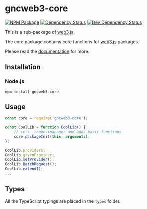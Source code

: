 # gncweb3-core

[![NPM Package][npm-image]][npm-url] [![Dependency Status][deps-image]][deps-url] [![Dev Dependency Status][deps-dev-image]][deps-dev-url]

This is a sub-package of [web3.js][repo].

The core package contains core functions for [web3.js][repo] packages.

Please read the [documentation][docs] for more.

## Installation

### Node.js

```bash
npm install gncweb3-core
```

## Usage

```js
const core = require('gncweb3-core');

const CoolLib = function CoolLib() {
    // sets _requestmanager and adds basic functions
    core.packageInit(this, arguments);
};

CoolLib.providers;
CoolLib.givenProvider;
CoolLib.setProvider();
CoolLib.BatchRequest();
CoolLib.extend();
...
```

## Types

All the TypeScript typings are placed in the `types` folder.

[docs]: http://web3js.readthedocs.io/en/1.0/
[repo]: https://github.com/ethereum/web3.js
[npm-image]: https://img.shields.io/npm/v/gncweb3-core.svg
[npm-url]: https://npmjs.org/package/gncweb3-core
[deps-image]: https://david-dm.org/ethereum/web3.js/1.x/status.svg?path=packages/gncweb3-core
[deps-url]: https://david-dm.org/ethereum/web3.js/1.x?path=packages/gncweb3-core
[deps-dev-image]: https://david-dm.org/ethereum/web3.js/1.x/dev-status.svg?path=packages/gncweb3-core
[deps-dev-url]: https://david-dm.org/ethereum/web3.js/1.x?type=dev&path=packages/gncweb3-core
